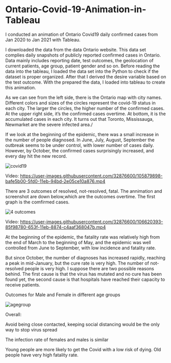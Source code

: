 # Ontario-Covid-19-Animation-in-Tableau
I conducted an animation of Ontario Covid19 daily confirmed cases from Jan 2020  to Jan 2021  with Tableau.

I downloaded the data from the data Ontario website. This data set complies daily snapshots of publicly reported confirmed cases in Ontario. Data mainly includes reporting date, test outcomes, the geolocation of current patients, age group, patient gender and so on. 
Before reading the data into the tableau, I loaded the data set into the Python to check if the dataset is proper organized. After that I derived the desire variable based on the test outcome.
With the prepared the data, I loaded into tableau to create this animation.

As we can see from the left side, there is the Ontario map with city names. Different colors and sizes of the circles represent the covid-19 status in each city. The larger the circles, the higher number of the confirmed cases.  At the upper right side, it’s the confirmed cases overtime. At bottom, it is the accumulated cases in each city. It turns out that Toronto, Mississauga, Newmarket are the severe infected area./ 

If we look at the beginning of the epidemic, there was a small increase in the number of people diagnosed. In June, July, August, September the outbreak seems to be under control, with lower number of cases daily. However, by October, the confirmed cases surprisingly increased, and every day hit the new record.

![covid19](https://user-images.githubusercontent.com/32876600/105769538-f430bf80-5f2b-11eb-98f7-0cc09c50c1bc.JPG)

Video:
https://user-images.githubusercontent.com/32876600/105879898-bafe5b00-5fd0-11eb-94bd-2e05ce10a876.mp4

There are 3 outcomes of resolved, not-resolved, fatal. The annimation and screenshot are down below,which are the outcomes overtime. The first graph is the comfirmed cases.

![4 outcomes](https://user-images.githubusercontent.com/32876600/106620070-35822a00-653f-11eb-9fdd-611383bf6fda.JPG)

Video:
https://user-images.githubusercontent.com/32876600/106620393-85f98780-653f-11eb-8874-c4aaf368047b.mp4

At the beginning of the epidemic, the fatality rate was relatively high from the end of March to the beginning of May, and the epidemic was well controlled from June to September, with low incidence and fatality rate. 

But since October, the number of diagnoses has increased rapidly, reaching a peak in mid-January, but the cure rate is very high. The number of not-resolved people is very high. I suppose there are two possible reasons behind. The first cause is that the virus has mutated and no cure has been found yet, the second cause is that hospitals have reached their capacity to receive patients.

Outcomes for Male and Female in different age groups

![agegroup](https://user-images.githubusercontent.com/32876600/106620595-b6d9bc80-653f-11eb-8dc5-272d8eb6e464.JPG)

Overall:

Avoid being close contacted, keeping social distancing would be the only way to stop virus spread

The infection rate of females and males is similar

Young people are more likely to get the Covid with a low risk of dying. Old people have very high fatality rate.







